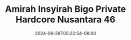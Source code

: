 --- 
title: "Amirah Insyirah Bigo Private Hardcore Nusantara 46"
description: "streaming bokeh Amirah Insyirah Bigo Private Hardcore Nusantara 46 telegram full new"
date: 2024-09-28T05:22:54-08:00
file_code: "a8m6x7vwzoon"
draft: false
cover: "y6qt4o0r6rub9032.jpg"
tags: ["Amirah", "Insyirah", "Bigo", "Private", "Hardcore", "Nusantara", "bokep-indo", "bokep-viral", "bokep-ig"]
length: 329
fld_id: "1483924"
foldername: "Amirah insyirah"
categories: ["Amirah insyirah"]
views: 0
---